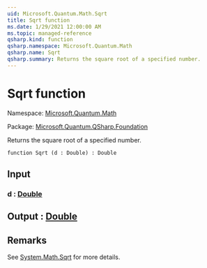 ```yaml
---
uid: Microsoft.Quantum.Math.Sqrt
title: Sqrt function
ms.date: 1/29/2021 12:00:00 AM
ms.topic: managed-reference
qsharp.kind: function
qsharp.namespace: Microsoft.Quantum.Math
qsharp.name: Sqrt
qsharp.summary: Returns the square root of a specified number.
---
```


# Sqrt function

Namespace: [Microsoft.Quantum.Math](xref:Microsoft.Quantum.Math)

Package: [Microsoft.Quantum.QSharp.Foundation](https://nuget.org/packages/Microsoft.Quantum.QSharp.Foundation)


Returns the square root of a specified number.

```qsharp
function Sqrt (d : Double) : Double
```


## Input

### d : [Double](xref:microsoft.quantum.lang-ref.double)





## Output : [Double](xref:microsoft.quantum.lang-ref.double)



## Remarks

See [System.Math.Sqrt](https://docs.microsoft.com/dotnet/api/system.math.sqrt) for more details.